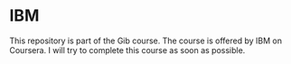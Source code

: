 # IBM
This repository is part of the Gib course. The course is offered by IBM on Coursera.
I will try to complete this course as soon as possible.
